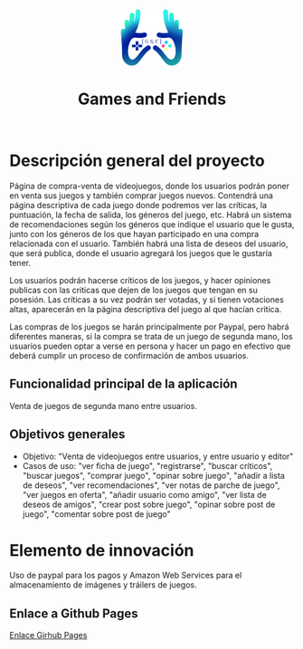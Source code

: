 <p align="center">
    <a href="http://gamesandfriends.herokuapp.com/index.php" target="_blank">
        <img src="guia/images/anexos/logo1.png" height="100px">
    </a>
    <h1 align="center">Games and Friends</h1>
    <br>
</p>

# Descripción general del proyecto

Página de compra-venta de videojuegos, donde los usuarios podrán poner en venta sus juegos y también comprar juegos nuevos. Contendrá una página descriptiva de cada juego donde podremos ver las críticas, la puntuación, la fecha de salida, los géneros del juego, etc. Habrá un sistema de recomendaciones según los géneros que indique el usuario que le gusta, junto con los géneros de los que hayan participado en una compra relacionada con el usuario. También habrá una lista de deseos del usuario, que será publica, donde el usuario agregará los juegos que le gustaría tener.

Los usuarios podrán hacerse críticos de los juegos, y hacer opiniones publicas con las criticas que dejen de los juegos que tengan en su posesión. Las críticas a su vez podrán ser votadas, y si tienen votaciones altas, aparecerán en la página descriptiva del juego al que hacían critica.

Las compras de los juegos se harán principalmente por Paypal, pero habrá diferentes maneras, si la compra se trata de un juego de segunda mano, los usuarios pueden optar a verse en persona y hacer un pago en efectivo que deberá cumplir un proceso de confirmación de ambos usuarios.

## Funcionalidad principal de la aplicación

Venta de juegos de segunda mano entre usuarios.

## Objetivos generales

* Objetivo: "Venta de videojuegos entre usuarios, y entre usuario y editor"
* Casos de uso: "ver ficha de juego", "registrarse", "buscar críticos", "buscar juegos", "comprar juego", "opinar sobre juego", "añadir a lista de deseos", "ver recomendaciones", "ver notas de parche de juego", "ver juegos en oferta", "añadir usuario como amigo", "ver lista de deseos de amigos", "crear post sobre juego", "opinar sobre post de juego", "comentar sobre post de juego"

# Elemento de innovación

Uso de paypal para los pagos y Amazon Web Services para el almacenamiento de imágenes y tráilers de juegos.

## Enlace a Github Pages

[Enlace Girhub Pages](https://pemife.github.io/GamesAndFriends/)